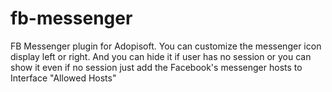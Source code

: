 # fb-messenger
FB Messenger plugin for Adopisoft. You can customize the messenger icon display left or right. And you can hide it if user has no session or you can show it even if no session just add the Facebook's messenger hosts to Interface "Allowed Hosts"
